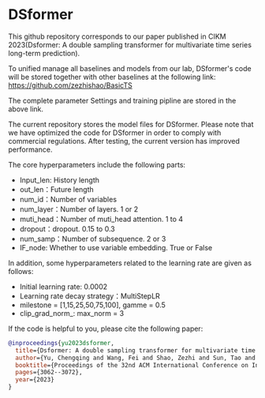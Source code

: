 # DSformer

This github repository corresponds to our paper published in CIKM 2023(Dsformer: A double sampling transformer for multivariate time series long-term prediction).

To unified manage all baselines and models from our lab, DSformer's code will be stored together with other baselines at the following link: https://github.com/zezhishao/BasicTS

The complete parameter Settings and training pipline are stored in the above link.

The current repository stores the model files for DSformer. Please note that we have optimized the code for DSformer in order to comply with commercial regulations. After testing, the current version has improved performance.

The core hyperparameters include the following parts:
- Input_len: History length
- out_len：Future length
- num_id：Number of variables
- num_layer：Number of layers. 1 or 2
- muti_head：Number of muti_head attention. 1 to 4
- dropout：dropout. 0.15 to 0.3
- num_samp：Number of subsequence. 2 or 3
- IF_node: Whether to use variable embedding. True or False

In addition, some hyperparameters related to the learning rate are given as follows:
- Initial learning rate: 0.0002
- Learning rate decay strategy：MultiStepLR
- milestone = [1,15,25,50,75,100], gamme = 0.5
- clip_grad_norm_: max_norm = 3


If the code is helpful to you, please cite the following paper:
```bibtex
@inproceedings{yu2023dsformer,
  title={Dsformer: A double sampling transformer for multivariate time series long-term prediction},
  author={Yu, Chengqing and Wang, Fei and Shao, Zezhi and Sun, Tao and Wu, Lin and Xu, Yongjun},
  booktitle={Proceedings of the 32nd ACM International Conference on Information and Knowledge Management},
  pages={3062--3072},
  year={2023}
}
```
